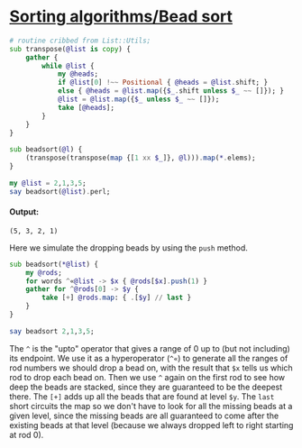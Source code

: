 [1]: https://rosettacode.org/wiki/Sorting_algorithms/Bead_sort

# [Sorting algorithms/Bead sort][1]

```raku
# routine cribbed from List::Utils;
sub transpose(@list is copy) {
    gather {
        while @list {
            my @heads;
            if @list[0] !~~ Positional { @heads = @list.shift; }
            else { @heads = @list.map({$_.shift unless $_ ~~ []}); }
            @list = @list.map({$_ unless $_ ~~ []});
            take [@heads];
        }
    }
}
 
sub beadsort(@l) {
    (transpose(transpose(map {[1 xx $_]}, @l))).map(*.elems);
}
 
my @list = 2,1,3,5;
say beadsort(@list).perl;
```

#### Output:
```
(5, 3, 2, 1)
```


Here we simulate the dropping beads by using the `push` method.

```raku
sub beadsort(*@list) {
    my @rods;
    for words ^«@list -> $x { @rods[$x].push(1) }
    gather for ^@rods[0] -> $y {
        take [+] @rods.map: { .[$y] // last }
    }
}
 
say beadsort 2,1,3,5;
```


The `^` is the "upto" operator that gives a range of 0 up to (but not including) its endpoint. We use it as a hyperoperator (`^«`) to generate all the ranges of rod numbers we should drop a bead on, with the result that `$x` tells us which rod to drop each bead on. Then we use `^` again on the first rod to see how deep the beads are stacked, since they are guaranteed to be the deepest there. The `[+]` adds up all the beads that are found at level `$y`. The `last` short circuits the map so we don't have to look for all the missing beads at a given level, since the missing beads are all guaranteed to come after the existing beads at that level (because we always dropped left to right starting at rod 0).
